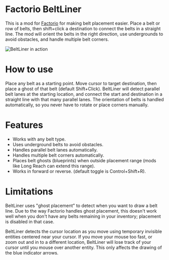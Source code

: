 # Factorio BeltLiner

This is a mod for [Factorio](http://factorio.com) for making belt placement
easier. Place a belt or row of belts, then shift+click a destination to connect
the belts in a straight line. The mod will orient the belts in the right
direction, use undergrounds to avoid obstacles, and handle multiple belt
corners.

![BeltLiner in action](action.gif)

# How to use

Place any belt as a starting point. Move cursor to target destination, then
place a ghost of that belt (default Shift+Click). BeltLiner will detect
parallel belt lanes at the starting location, and connect the start and
destination in a straight line with that many parallel lanes. The orientation
of belts is handled automatically, so you never have to rotate or place corners
manually.

# Features

* Works with any belt type.
* Uses underground belts to avoid obstacles.
* Handles parallel belt lanes automatically.
* Handles multiple belt corners automatically.
* Places belt ghosts (blueprints) when outside placement range (mods like Long Reach can extend this range).
* Works in forward or reverse. (default toggle is Control+Shift+R).

# Limitations

BeltLiner uses "ghost placement" to detect when you want to draw a belt line.
Due to the way Factorio handles ghost placement, this doesn't work well when
you don't have any belts remaining in your inventory; placement is disabled in
that case.

BeltLiner detects the cursor location as you move using temporary invisible
entities centered near your cursor. If you move your mouse too fast, or zoom
out and in to a different location, BeltLiner will lose track of your cursor
until you mouse over another entity. This only affects the drawing of the blue
indicator arrows.
